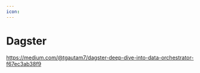 ```yaml
---
icon:
---
```


# Dagster

https://medium.com/@tgautam7/dagster-deep-dive-into-data-orchestrator-f67ec3ab38f9
